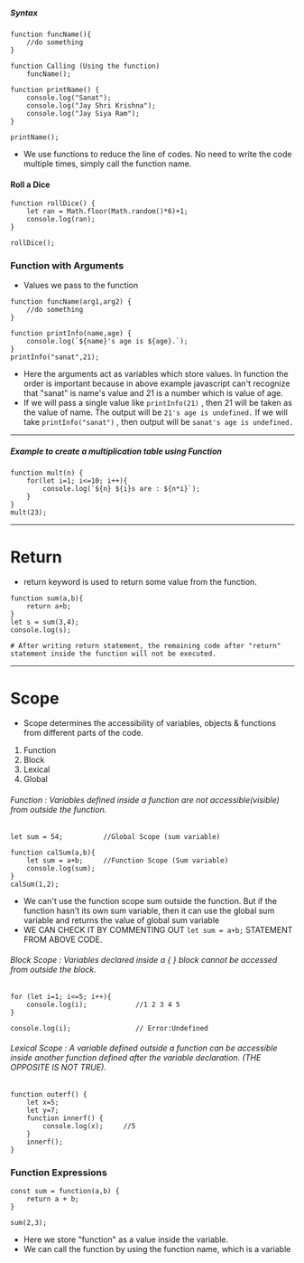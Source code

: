 ##### Syntax
```
function funcName(){
	//do something
}

function Calling (Using the function)
	funcName();
```

```
function printName() {
    console.log("Sanat");
    console.log("Jay Shri Krishna");
    console.log("Jay Siya Ram");
}

printName();
```

- We use functions to reduce the line of codes. No need to write the code multiple times, simply call the function name.
#### Roll a Dice
```
function rollDice() {
	let ran = Math.floor(Math.random()*6)+1;
	console.log(ran);
}

rollDice();
```

### Function with Arguments

- Values we pass to the function
```
function funcName(arg1,arg2) {
	//do something
}
```

```
function printInfo(name,age) {
	console.log(`${name}'s age is ${age}.`);
}
printInfo("sanat",21);
```

- Here the arguments act as variables which store values. In function the order is important because in above example javascript can't recognize that "sanat" is name's value and 21 is a number which is value of age.
- If we will pass a single value like `printInfo(21)` , then 21 will be taken as the value of name. The output will be `21's age is undefined.` If we will take `printInfo("sanat")` , then output will be `sanat's age is undefined.`
------------
##### Example to create a multiplication table using Function
```
function mult(n) {
    for(let i=1; i<=10; i++){
        console.log(`${n} ${i}s are : ${n*i}`);
    }
}
mult(23);
```
------------
# Return

- return keyword is used to return some value from the function.
```
function sum(a,b){
	return a+b;
}
let s = sum(3,4);
console.log(s);

# After writing return statement, the remaining code after "return" statement inside the function will not be executed.
```
--------------------------

# Scope

- Scope determines the accessibility of variables, objects & functions from different parts of the code.
1. Function
2. Block
3. Lexical
4. Global
###### Function : Variables defined inside a function are not accessible(visible) from outside the function.
```
let sum = 54;          //Global Scope (sum variable)

function calSum(a,b){
	let sum = a+b;     //Function Scope (Sum variable)
	console.log(sum);
}
calSum(1,2);
```

- We can't use the function scope sum outside the function. But if the function hasn't its own sum variable, then it can use the global sum variable and returns the value of global sum variable
- WE CAN CHECK IT BY COMMENTING OUT `let sum = a+b;` STATEMENT FROM ABOVE CODE.
###### Block Scope : Variables declared inside a { } block cannot be accessed from outside the block.
```
for (let i=1; i<=5; i++){
	console.log(i);            //1 2 3 4 5
}

console.log(i);                // Error:Undefined
```

###### Lexical Scope : A variable defined outside a function can be accessible inside another function defined after the variable declaration. (THE OPPOSITE IS NOT TRUE).
```
function outerf() {
	let x=5;
	let y=7;
	function innerf() {
		console.log(x);     //5
	}
	innerf();
}
```

### Function Expressions
```
const sum = function(a,b) {
	return a + b;
}

sum(2,3);
```
- Here we store "function" as a value inside the variable. 
- We can call the function by using the function name, which is a variable